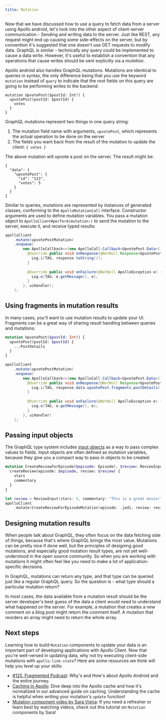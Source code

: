 ```yaml
---
title: Mutation
---
```


Now that we have discussed how to use a query to fetch data from a server using Apollo android, let's look into the other aspect of client-server communication - Sending and writing data to the server.
Just like REST, any request might end up causing some side-effects on the server, but by convention it's suggested that one doesn't use GET requests to modify data. GraphQL is similar - technically any query could be implemented to cause a data write.
However, it's useful to establish a convention that any operations that cause writes should be sent explicitly via a *mutation*.

Apollo android also handles GraphQL mutations. Mutations are identical to queries in syntax, the only difference being that you use the keyword `mutation` instead of `query` to indicate that the root fields on this query are going to be performing writes to the backend.

```
mutation UpvotePost($postId: Int!) {
  upvotePost(postId: $postId) {
    votes
  }
}
```

GraphQL mutations represent two things in one query string:

1. The mutation field name with arguments, `upvotePost`, which represents the actual operation to be done on the server
2. The fields you want back from the result of the mutation to update the client: `{ votes }`

The above mutation will upvote a post on the server. The result might be:

```
{
  "data": {
    "upvotePost": {
      "id": "123",
      "votes": 5
    }
  }
}
```

Similar to queries, mutations are represented by instances of generated classes, conforming to the `ApolloMutationCall` interface. Constructor arguments are used to define mutation variables. You pass a mutation object to `ApolloClient#perform(mutation:)` to send the mutation to the server, execute it, and receive typed results:

```java
apolloClient
    .mutate(upvotePostMutation)
    .enqueue(
        new ApolloCallback<>(new ApolloCall.Callback<UpvotePost.Data>() {
          @Override public void onResponse(@NotNull Response<UpvotePost.Data> response) {
            Log.i(TAG, response.toString());
          }
        
          @Override public void onFailure(@NotNull ApolloException e) {
            Log.e(TAG, e.getMessage(), e);
          }
        }, uiHandler);
    );
```

<h2 id="fragments-in-mutation-results">Using fragments in mutation results</h2>

In many cases, you'll want to use mutation results to update your UI. Fragments can be a great way of sharing result handling between queries and mutations:

```graphql
mutation UpvotePost($postId: Int!) {
  upvotePost(postId: $postId) {
    ...PostDetails
  }
}
```

```java
apolloClient
    .mutate(upvotePostMutation)
    .enqueue(
        new ApolloCallback<>(new ApolloCall.Callback<UpvotePost.Data>() {
          @Override public void onResponse(@NotNull Response<UpvotePost.Data> response) {
            Log.i(TAG, response.data.upvotePost.fragments.postDetails);
          }
        
          @Override public void onFailure(@NotNull ApolloException e) {
            Log.e(TAG, e.getMessage(), e);
          }
        }, uiHandler)
    );
```

<h2 id="input-objects">Passing input objects</h2>

The GraphQL type system includes [input objects](http://graphql.org/learn/schema/#input-types) as a way to pass complex values to fields. Input objects are often defined as mutation variables, because they give you a compact way to pass in objects to be created:

```graphql
mutation CreateReviewForEpisode($episode: Episode!, $review: ReviewInput!) {
  createReview(episode: $episode, review: $review) {
    stars
    commentary
  }
}
```

```swift
let review = ReviewInput(stars: 5, commentary: "This is a great movie!")
apolloClient
    .mutate(CreateReviewForEpisodeMutation(episode: .jedi, review: review))
```

<h2 id="designing-mutation-results">Designing mutation results</h2>

When people talk about GraphQL, they often focus on the data fetching side of things, because that's where GraphQL brings the most value. Mutations can be pretty nice if done well, but the principles of designing good mutations, and especially good mutation result types, are not yet well-understood in the open source community. So when you are working with mutations it might often feel like you need to make a lot of application-specific decisions.

In GraphQL, mutations can return any type, and that type can be queried just like a regular GraphQL query. So the question is - what type should a particular mutation return?

In most cases, the data available from a mutation result should be the server developer's best guess of the data a client would need to understand what happened on the server. For example, a mutation that creates a new comment on a blog post might return the comment itself. A mutation that reorders an array might need to return the whole array.

<h2 id="next-steps">Next steps</h2>

Learning how to build `Mutation` components to update your data is an important part of developing applications with Apollo Client. Now that you're well-versed in updating data, why not try executing client-side mutations with `apollo-link-state`? Here are some resources we think will help you level up your skills:

- [#125, Fragmented Podcast](http://fragmentedpodcast.com/episodes/125/): Why's and How's about Apollo Android and the entire journey.
- [Caching in Apollo](support-for-cached-responses.md): Dive deep into the Apollo cache and how it's normalized in our advanced guide on caching. Understanding the cache is helpful when writing your mutation's `update` function!
- [Mutation component video by Sara Vieira](https://youtu.be/2SYa0F50Mb4): If you need a refresher or learn best by watching videos, check out this tutorial on `Mutation` components by Sara!